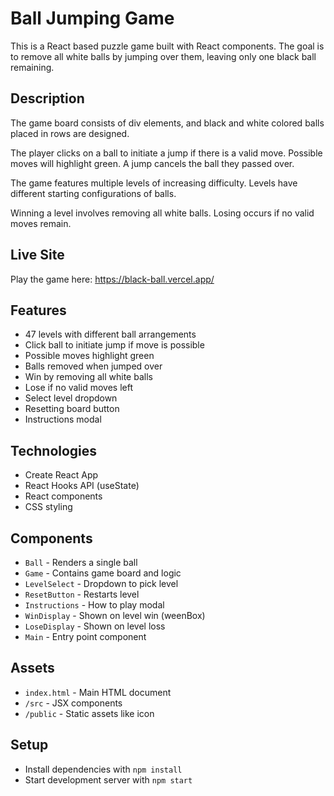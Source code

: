 
# Ball Jumping Game

This is a React based puzzle game built with React components. The goal is to remove all white balls by jumping over them, leaving only one black ball remaining.

## Description 

The game board consists of div elements, and black and white colored balls placed in rows are designed.

The player clicks on a ball to initiate a jump if there is a valid move. Possible moves will highlight green. A jump cancels the ball they passed over.

The game features multiple levels of increasing difficulty. Levels have different starting configurations of balls. 

Winning a level involves removing all white balls. Losing occurs if no valid moves remain.

## Live Site

Play the game here: https://black-ball.vercel.app/

## Features

- 47 levels with different ball arrangements   
- Click ball to initiate jump if move is possible
- Possible moves highlight green
- Balls removed when jumped over
- Win by removing all white balls
- Lose if no valid moves left 
- Select level dropdown
- Resetting board button
- Instructions modal

## Technologies

- Create React App
- React Hooks API (useState)
- React components
- CSS styling

## Components

- `Ball` - Renders a single ball
- `Game` - Contains game board and logic
- `LevelSelect` - Dropdown to pick level
- `ResetButton` - Restarts level  
- `Instructions` - How to play modal
- `WinDisplay` - Shown on level win (weenBox)
- `LoseDisplay` - Shown on level loss
- `Main` - Entry point component

## Assets

- `index.html` - Main HTML document 
- `/src` - JSX components
- `/public` - Static assets like icon

## Setup

- Install dependencies with `npm install`
- Start development server with `npm start`

